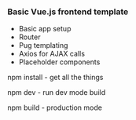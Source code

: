 ### Basic Vue.js frontend template
- Basic app setup
- Router
- Pug templating
- Axios for AJAX calls
- Placeholder components

npm install - get all the things

npm dev - run dev mode build

npm build - production mode